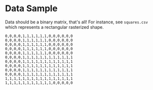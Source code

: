 # Data Sample
Data should be a binary matrix, that's all!
For instance, see `squares.csv` which represents a rectangular rasterized shape.

    0,0,0,0,1,1,1,1,1,1,0,0,0,0,0,0
    0,0,0,0,1,1,1,1,1,1,0,0,0,0,0,0
    0,0,0,0,1,1,1,1,1,1,0,0,0,0,0,0
    0,0,0,0,1,1,1,1,1,1,0,0,0,0,0,0
    0,0,0,0,1,1,1,1,1,1,0,0,0,0,0,0
    0,0,0,0,1,1,1,1,1,1,1,1,1,1,1,1
    0,0,0,0,1,1,1,1,1,1,1,1,1,1,1,1
    0,0,0,0,1,1,1,1,1,1,1,1,1,1,1,1
    0,0,0,0,1,1,1,1,1,1,1,1,1,1,1,1
    0,0,0,0,1,1,1,1,1,1,1,1,1,1,1,1
    1,1,1,1,1,1,1,1,1,1,1,1,1,1,1,1
    1,1,1,1,1,1,1,1,1,1,1,0,0,0,0,0
    
 